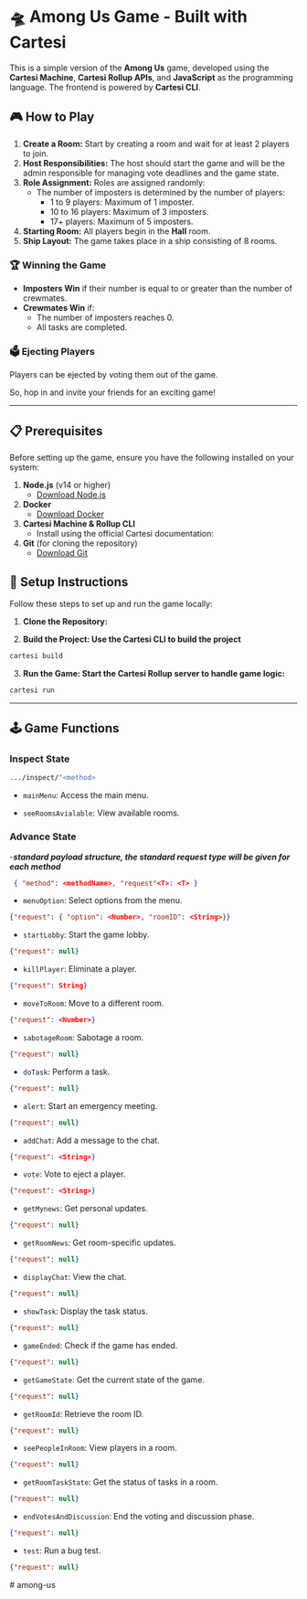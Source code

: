 # 🛸 Among Us Game - Built with Cartesi 

This is a simple version of the **Among Us** game, developed using the **Cartesi Machine**, **Cartesi Rollup APIs**, and **JavaScript** as the programming language. The frontend is powered by **Cartesi CLI**.

## 🎮 How to Play 

1. **Create a Room:** Start by creating a room and wait for at least 2 players to join.
2. **Host Responsibilities:** The host should start the game and will be the admin responsible for managing vote deadlines and the game state.
3. **Role Assignment:** Roles are assigned randomly:
   - The number of imposters is determined by the number of players:
     - 1 to 9 players: Maximum of 1 imposter.
     - 10 to 16 players: Maximum of 3 imposters.
     - 17+ players: Maximum of 5 imposters.
4. **Starting Room:** All players begin in the **Hall** room.
5. **Ship Layout:** The game takes place in a ship consisting of 8 rooms.

### 🏆 Winning the Game

- **Imposters Win** if their number is equal to or greater than the number of crewmates.
- **Crewmates Win** if:
  - The number of imposters reaches 0.
  - All tasks are completed.

### 🗳️ Ejecting Players

Players can be ejected by voting them out of the game.

So, hop in and invite your friends for an exciting game!

---


## 📋 Prerequisites

Before setting up the game, ensure you have the following installed on your system:

1. **Node.js** (v14 or higher)
   - [Download Node.js](https://nodejs.org/)
2. **Docker**
   - [Download Docker](https://www.docker.com/products/docker-desktop)
3. **Cartesi Machine & Rollup CLI**
   - Install using the official Cartesi documentation: 
4. **Git** (for cloning the repository)
   - [Download Git](https://git-scm.com/downloads)


## 🔧 Setup Instructions

Follow these steps to set up and run the game locally:

1. **Clone the Repository:**

2. **Build the Project: Use the Cartesi CLI to build the project**

```bash
cartesi build
```

3. **Run the Game: Start the Cartesi Rollup server to handle game logic:**


```bash
cartesi run
```


-------------------


## 🕹️ Game Functions

### **Inspect State**
```bash
.../inspect/"<method>
```

- `mainMenu`: Access the main menu.

- `seeRoomsAvialable`: View available rooms.

### **Advance State**
-***standard payload structure, the standard request type will be given for each method***
 ```json
  { "method": <methodName>, "request"<T>: <T> }
  ```

- `menuOption`: Select options from the menu.
```json
{"request": { "option": <Number>, "roomID": <String>}}
```

- `startLobby`: Start the game lobby.
```json
{"request": null}

```

- `killPlayer`: Eliminate a player.
```json
{"request": String}

```


- `moveToRoom`: Move to a different room.
```json
{"request": <Number>}

```


- `sabotageRoom`: Sabotage a room.
```json
{"request": null}

```

- `doTask`: Perform a task.
```json
{"request": null}

```

- `alert`: Start an emergency meeting.
```json
{"request": null}

```

- `addChat`: Add a message to the chat.
```json
{"request": <String>}

```

- `vote`: Vote to eject a player.
```json
{"request": <String>}

```

- `getMynews`: Get personal updates.
```json
{"request": null}

```

- `getRoomNews`: Get room-specific updates.
```json
{"request": null}

```

- `displayChat`: View the chat.
```json
{"request": null}

```

- `showTask`: Display the task status.
```json
{"request": null}

```

- `gameEnded`: Check if the game has ended.
```json
{"request": null}

```

- `getGameState`: Get the current state of the game.
```json
{"request": null}

```

- `getRoomId`: Retrieve the room ID.
```json
{"request": null}

```

- `seePeopleInRoom`: View players in a room.
```json
{"request": null}

```

- `getRoomTaskState`: Get the status of tasks in a room.
```json
{"request": null}

```

- `endVotesAndDiscussion`: End the voting and discussion phase.
```json
{"request": null}

```

- `test`: Run a bug test.
```json
{"request": null}

```
#   a m o n g - u s 
 
 

